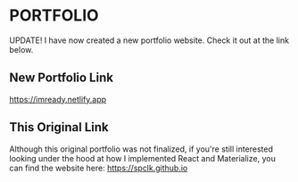 # PORTFOLIO

UPDATE! I have now created a new portfolio website. Check it out at the link below. 

## New Portfolio Link

https://imready.netlify.app

## This Original Link

Although this original portfolio was not finalized, if you're still interested looking under the hood at how I implemented React and Materialize, you can find the website here: https://spclk.github.io


